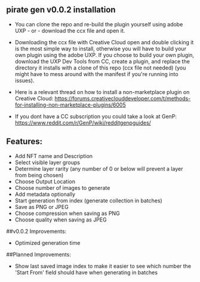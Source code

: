 ## pirate gen v0.0.2 installation

- You can clone the repo and re-build the plugin yourself using adobe UXP - or - download the ccx file and open it.

- Downloading the ccx file with Creative Cloud open and double clicking it is the most simple way to install, otherwise you will have to build your own plugin using the adobe UXP. If you choose to build your own plugin, download the UXP Dev Tools from CC, create a plugin, and replace the directory it installs with a clone of this repo (ccx file not needed) (you might have to mess around with the manifest if you're running into issues).

- Here is a relevant thread on how to install a non-marketplace plugin on Creative Cloud: https://forums.creativeclouddeveloper.com/t/methods-for-installing-non-marketplace-plugins/6005

- If you dont have a CC subscription you could take a look at GenP: https://www.reddit.com/r/GenP/wiki/redditgenpguides/


## Features:

- Add NFT name and Description
- Select visible layer groups
- Determine layer rarity (any number of 0 or below will prevent a layer from being chosen)
- Choose Output Location
- Choose number of images to generate
- Add metadata optionally
- Start generation from index (generate collection in batches)
- Save as PNG or JPEG
- Choose compression when saving as PNG
- Choose quality when saving as JPEG

##v0.0.2 Improvements:

- Optimized generation time

##Planned Improvements:

- Show last saved image index to make it easier to see which number the 'Start From' field should have when generating in batches
